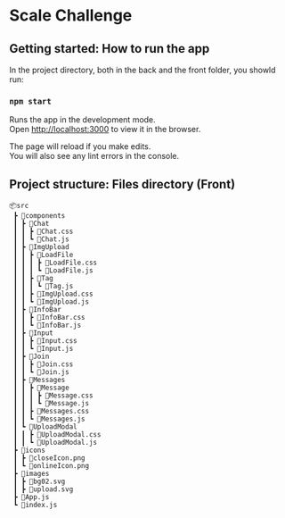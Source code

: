 # Scale Challenge

## Getting started: How to run the app

In the project directory, both in the back and the front folder, you showld run:

### `npm start`

Runs the app in the development mode.\
Open [http://localhost:3000](http://localhost:3000) to view it in the browser.

The page will reload if you make edits.\
You will also see any lint errors in the console.

## Project structure: Files directory (Front)

````
📦src
 ┣ 📂components
 ┃ ┣ 📂Chat
 ┃ ┃ ┣ 📜Chat.css
 ┃ ┃ ┗ 📜Chat.js
 ┃ ┣ 📂ImgUpload
 ┃ ┃ ┣ 📂LoadFile
 ┃ ┃ ┃ ┣ 📜LoadFile.css
 ┃ ┃ ┃ ┗ 📜LoadFile.js
 ┃ ┃ ┣ 📂Tag
 ┃ ┃ ┃ ┗ 📜Tag.js
 ┃ ┃ ┣ 📜ImgUpload.css
 ┃ ┃ ┗ 📜ImgUpload.js
 ┃ ┣ 📂InfoBar
 ┃ ┃ ┣ 📜InfoBar.css
 ┃ ┃ ┗ 📜InfoBar.js
 ┃ ┣ 📂Input
 ┃ ┃ ┣ 📜Input.css
 ┃ ┃ ┗ 📜Input.js
 ┃ ┣ 📂Join
 ┃ ┃ ┣ 📜Join.css
 ┃ ┃ ┗ 📜Join.js
 ┃ ┣ 📂Messages
 ┃ ┃ ┣ 📂Message
 ┃ ┃ ┃ ┣ 📜Message.css
 ┃ ┃ ┃ ┗ 📜Message.js
 ┃ ┃ ┣ 📜Messages.css
 ┃ ┃ ┗ 📜Messages.js
 ┃ ┗ 📂UploadModal
 ┃ ┃ ┣ 📜UploadModal.css
 ┃ ┃ ┗ 📜UploadModal.js
 ┣ 📂icons
 ┃ ┣ 📜closeIcon.png
 ┃ ┗ 📜onlineIcon.png
 ┣ 📂images
 ┃ ┣ 📜bg02.svg
 ┃ ┣ 📜upload.svg
 ┣ 📜App.js
 ┗ 📜index.js
